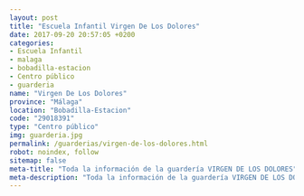 ```yaml
---
layout: post
title: "Escuela Infantil Virgen De Los Dolores"
date: 2017-09-20 20:57:05 +0200
categories:
- Escuela Infantil
- malaga
- bobadilla-estacion
- Centro público
- guarderia
name: "Virgen De Los Dolores"
province: "Málaga"
location: "Bobadilla-Estacion"
code: "29018391"
type: "Centro público"
img: guarderia.jpg
permalink: /guarderias/virgen-de-los-dolores.html
robot: noindex, follow
sitemap: false
meta-title: "Toda la información de la guardería VIRGEN DE LOS DOLORES"
meta-description: "Toda la información de la guardería VIRGEN DE LOS DOLORES"
---
```

